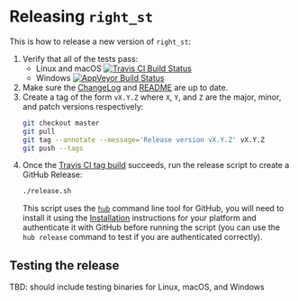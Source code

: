 # Releasing `right_st`

This is how to release a new version of `right_st`:

1. Verify that all of the tests pass:
   * Linux and macOS [![Travis CI Build Status](https://travis-ci.org/rightscale/right_st.svg?branch=master)](https://travis-ci.org/rightscale/right_st?branch=master)
   * Windows [![AppVeyor Build Status](https://ci.appveyor.com/api/projects/status/github/rightscale/right_st?branch=master&svg=true)](https://ci.appveyor.com/project/RightScale/right-st?branch=master)
2. Make sure the [ChangeLog](https://github.com/rightscale/right_st/blob/master/ChangeLog.md) and
  [README](https://github.com/rightscale/right_st/blob/master/README.md) are up to date.
3. Create a tag of the form `vX.Y.Z` where `X`, `Y`, and `Z` are the major, minor, and patch versions respectively:
   ```bash
   git checkout master
   git pull
   git tag --annotate --message='Release version vX.Y.Z' vX.Y.Z
   git push --tags
   ```
4. Once the [Travis CI tag build](https://travis-ci.com/github/rightscale/right_st/builds) succeeds, run the release script to create a GitHub Release:
   ```bash
   ./release.sh
   ```
   This script uses the [`hub`](https://hub.github.com/) command line tool for GitHub, you will need to install it using the [Installation](https://github.com/github/hub#installation) instructions for your platform and authenticate it with GitHub before running the script (you can use the `hub release` command to test if you are authenticated correctly).

## Testing the release

TBD: should include testing binaries for Linux, macOS, and Windows
